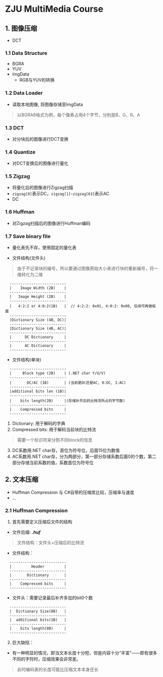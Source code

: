 # ZJU MultiMedia Course

## 1. 图像压缩

+ DCT

### 1.1 Data Structure

+ BGRA
+ YUV
+ ImgData
  - RGB与YUV的转换

### 1.2 Data Loader

+ 读取本地图像, 将图像存储至ImgData

> 以BGRA8格式为例，每个像素占用4个字节，分别是B、G、R、A

### 1.3 DCT

+ 对分块后的图像进行DCT变换

### 1.4 Quantize

+ 对DCT变换后的图像进行量化

### 1.5 Zigzag

+ 将量化后的图像进行Zigzag扫描
+ `zigzag[0]`表示DC，`zigzag[1]~zigzag[63]`表示AC
+ DC

### 1.6 Huffman

+ 对Zigzag扫描后的图像进行Huffman编码

### 1.7 Save binary file

+ 量化表先不存，使用固定的量化表

+ 文件结构(文件头)
> 由于不记录块的编号，所以要通过图像原始大小来进行块的重新编号，将一维转化为二维
```
  --------------------------
  |    Image Width (2B)    |
  --------------------------
  |   Image Height (2B)    |
  --------------------------
  |   4:2:2 or 4:0:2(1B)   |  // 4:2:2: 0x01, 4:0:2: 0x00, 后续可再做拓展
  --------------------------
  |Dictionary Size (4B, DC)|
  --------------------------
  |Dictionary Size (4B, AC)|
  --------------------------
  |      DC Dictionary     |
  --------------------------
  |      AC Dictionary     |
  --------------------------
```
+ 文件结构(单块)
``` 
  --------------------------
  |     Block type (2B)    | (.NET char Y/U/V) 
  --------------------------
  |       DC/AC (1B)       | (当前是DC还是AC, 0:DC, 1:AC)
  --------------------------
  |additional bits len (1B)|
  --------------------------
  |    bits length(2B)     |(存储补齐后的比特流所占的字节数)
  --------------------------
  |    Compressed bits     |
  --------------------------
```
1. Dictionary: 用于解码的字典
2. Compressed bits: 用于解码当前块的比特流
> 需要一个标识符来分割不同block的信息
3. DC系数用.NET char存，首位为符号位，后面15位为数值
4. AC系数用.NET char存，分为两部分，第一部分存储系数后面0的个数，第二部分存储当前系数的值，系数首位为符号位

## 2. 文本压缩

+ Huffman Compression 与 C#自带的压缩库比较，压缩率与速度
+ ...

### 2.1 Huffman Compression
1. 首先需要定义压缩后文件的结构
+ 文件后缀: ***.huf***
> 文件结构：文件头+压缩后的比特流
+ 文件结构：
```
  --------------------------
  |         Header         |
  --------------------------
  |       Dictionary       |
  --------------------------
  |    Compressed bits     |
  --------------------------
```
+ 文件头：需要记录最后补齐多加的bit0个数
```
  --------------------------
  |  Dictionary Size(8B)   |   
  --------------------------
  |  additional bits(1B)   |
  --------------------------
  |    bits length(8B)     |
  --------------------------
```
2. 巨大缺陷：
+ 有一种明显的情况，即当文本长度十分短，但是内容十分“丰富”——即有很多不同的字符时，压缩效果会非常差。
> 此时编码表的长度可能比压缩文本本身还长
